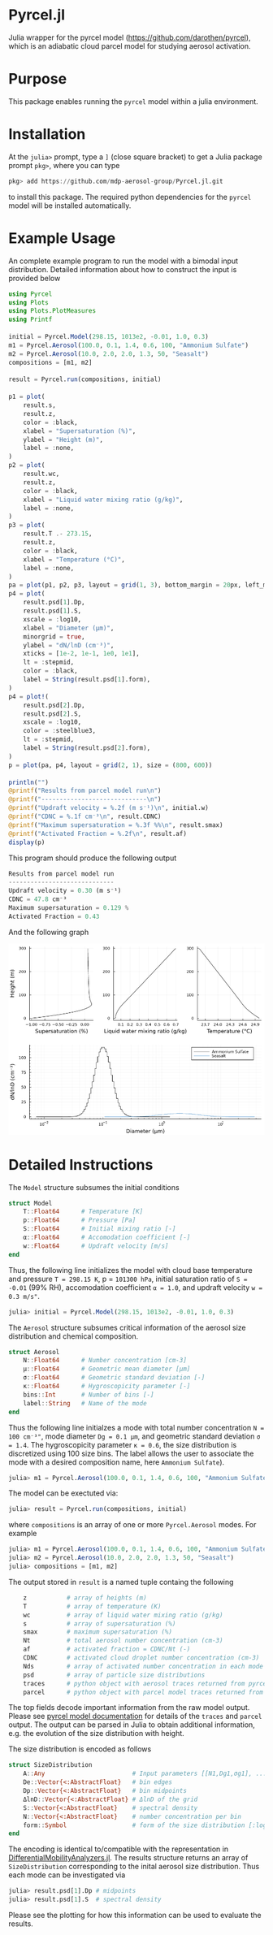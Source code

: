 # Pyrcel.jl
Julia wrapper for the pyrcel model (https://github.com/darothen/pyrcel), which is an adiabatic cloud parcel model for studying aerosol activation.

# Purpose
This package enables running the ```pyrcel``` model within a julia environment.

# Installation

At the ```julia>``` prompt, type a ```]``` (close square bracket) to get a Julia package prompt ```pkg>```, where you can type

```julia
pkg> add https://github.com/mdp-aerosol-group/Pyrcel.jl.git
```

to install this package. The required python dependencies for the ```pyrcel``` model will be installed automatically.

# Example Usage

An complete example program to run the model with a bimodal input distribution. Detailed information about how to construct the input is provided below

```julia
using Pyrcel
using Plots
using Plots.PlotMeasures
using Printf

initial = Pyrcel.Model(298.15, 1013e2, -0.01, 1.0, 0.3)
m1 = Pyrcel.Aerosol(100.0, 0.1, 1.4, 0.6, 100, "Ammonium Sulfate")
m2 = Pyrcel.Aerosol(10.0, 2.0, 2.0, 1.3, 50, "Seasalt")
compositions = [m1, m2]

result = Pyrcel.run(compositions, initial)

p1 = plot(
    result.s,
    result.z,
    color = :black,
    xlabel = "Supersaturation (%)",
    ylabel = "Height (m)",
    label = :none,
)
p2 = plot(
    result.wc,
    result.z,
    color = :black,
    xlabel = "Liquid water mixing ratio (g/kg)",
    label = :none,
)
p3 = plot(
    result.T .- 273.15,
    result.z,
    color = :black,
    xlabel = "Temperature (°C)",
    label = :none,
)
pa = plot(p1, p2, p3, layout = grid(1, 3), bottom_margin = 20px, left_margin = 10px)
p4 = plot(
    result.psd[1].Dp,
    result.psd[1].S,
    xscale = :log10,
    xlabel = "Diameter (μm)",
    minorgrid = true,
    ylabel = "dN/lnD (cm⁻³)",
    xticks = [1e-2, 1e-1, 1e0, 1e1],
    lt = :stepmid,
    color = :black,
    label = String(result.psd[1].form),
)
p4 = plot!(
    result.psd[2].Dp,
    result.psd[2].S,
    xscale = :log10,
    color = :steelblue3,
    lt = :stepmid,
    label = String(result.psd[2].form),
)
p = plot(pa, p4, layout = grid(2, 1), size = (800, 600))

println("")
@printf("Results from parcel model run\n")
@printf("-----------------------------\n")
@printf("Updraft velocity = %.2f (m s⁻¹)\n", initial.w)
@printf("CDNC = %.1f cm⁻³\n", result.CDNC)
@printf("Maximum supersaturation = %.3f %%\n", result.smax)
@printf("Activated Fraction = %.2f\n", result.af)
display(p)
```

This program should produce the following output

```julia
Results from parcel model run
-----------------------------
Updraft velocity = 0.30 (m s⁻¹)
CDNC = 47.8 cm⁻³
Maximum supersaturation = 0.129 %
Activated Fraction = 0.43
```

And the following graph

![](docs/assets/example.png)

# Detailed Instructions

The ```Model``` structure subsumes the initial conditions

```julia
struct Model
    T::Float64      # Temperature [K]
    p::Float64      # Pressure [Pa]
    S::Float64      # Initial mixing ratio [-]
    α::Float64      # Accomodation coefficient [-]
    w::Float64      # Updraft velocity [m/s]
end
```

Thus, the following line initializes the model with cloud base temperature and pressure ```T = 298.15 K```, p = ```101300 hPa```, initial saturation ratio of ```S = -0.01``` (99% RH), accomodation coefficient ```α = 1.0```, and updraft velocity ```w = 0.3 m/s"```.

```julia
julia> initial = Pyrcel.Model(298.15, 1013e2, -0.01, 1.0, 0.3)
```

The ```Aerosol``` structure subsumes critical information of the aerosol size distribution and chemical composition.

```julia
struct Aerosol
    N::Float64      # Number concentration [cm-3]
    μ::Float64      # Geometric mean diameter [μm]
    σ::Float64      # Geometric standard deviation [-]
    κ::Float64      # Hygroscopicity parameter [-]
    bins::Int       # Number of bins [-]
    label::String   # Name of the mode
end
```

Thus the following line initialzes a mode with total number concentration ```N = 100 cm⁻³"```, mode diameter ```Dg = 0.1 μm```, and geometric standard deviation ```σ = 1.4```. The hygroscopicity parameter ```κ = 0.6```, the size distribution is discretized using 100 size bins. The label allows the user to associate the mode with a desired composition name, here ```Ammonium Sulfate```).

```julia
julia> m1 = Pyrcel.Aerosol(100.0, 0.1, 1.4, 0.6, 100, "Ammonium Sulfate")
```

The model can be exectuted via:

```julia
julia> result = Pyrcel.run(compositions, initial)
```

where ```compositions``` is an array of one or more ```Pyrcel.Aerosol``` modes. For example 

```julia
julia> m1 = Pyrcel.Aerosol(100.0, 0.1, 1.4, 0.6, 100, "Ammonium Sulfate")
julia> m2 = Pyrcel.Aerosol(10.0, 2.0, 2.0, 1.3, 50, "Seasalt")
julia> compositions = [m1, m2]
```

The output stored in ```result``` is a named tuple containg the following

```julia
    z           # array of heights (m)
    T           # array of temperature (K)
    wc          # array of liquid water mixing ratio (g/kg)
    s           # array of supersaturation (%)
    smax        # maximum supersaturation (%)
    Nt          # total aerosol number concentration (cm-3)
    af          # activated fraction = CDNC/Nt (-) 
    CDNC        # activated cloud droplet number concentration (cm-3)
    Nds         # array of activated number concentration in each mode
    psd         # array of particle size distributions
    traces      # python object with aerosol traces returned from pyrcel model
    parcel      # python object with parcel model traces returned from pyrcel model
```

The top fields decode important information from the raw model output. Please see [pyrcel model documentation](https://pyrcel.readthedocs.io/en/latest/sci_descr.html) for details of the ```traces``` and ```parcel``` output. The output can be parsed in Julia to obtain additional information, e.g. the evolution of the size distribution with height.

The size distribution is encoded as follows

```julia
struct SizeDistribution
    A::Any                        # Input parameters [[N1,Dg1,σg1], ...] or DMA
    De::Vector{<:AbstractFloat}   # bin edges
    Dp::Vector{<:AbstractFloat}   # bin midpoints
    ΔlnD::Vector{<:AbstractFloat} # ΔlnD of the grid
    S::Vector{<:AbstractFloat}    # spectral density
    N::Vector{<:AbstractFloat}    # number concentration per bin
    form::Symbol                  # form of the size distribution [:lognormal, ....]
end
```

The encoding is identical to/compatible with the representation in [DifferentialMobilityAnalyzers.jl](https://mdpetters.github.io/DifferentialMobilityAnalyzers.jl/stable/). The results structure returns an array of ```SizeDistribution``` corresponding to the inital aerosol size distribution. Thus each mode can be investigated via

```julia
julia> result.psd[1].Dp # midpoints
julia> result.psd[1].S  # spectral density
```

Please see the plotting for how this information can be used to evaluate the results.